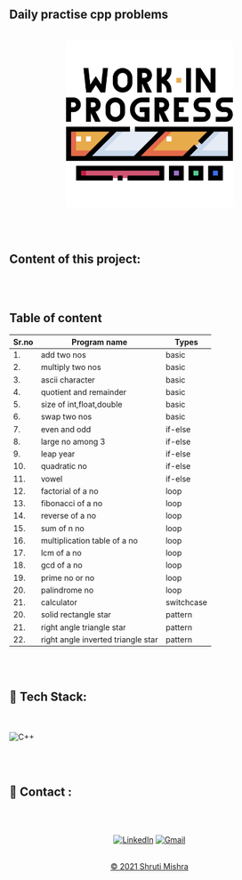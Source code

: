 ## Daily practise cpp problems
<br>
<center><img src="work.png" alt="output" width="300px" height="300px"> </center>
<!--<span> <img src="code.png" alt="output" width="100px" height="100px"></span>-->

<br><br>


<h2> Content of this project:</h2> 
<br><br>

## Table of content

|Sr.no| Program name                | Types |
| -   | -                           | -     |
| 1. | add two nos                  | basic |
| 2. | multiply two nos             | basic |
| 3. | ascii character              | basic |
| 4. | quotient and remainder       | basic |
| 5. | size of int,float,double     | basic |
| 6. | swap two nos                 | basic |
| 7. | even and odd                 | if-else |
| 8. | large no among 3             | if-else |
| 9. | leap year                    | if-else |
| 10.| quadratic no                 | if-else |
| 11.| vowel                        | if-else |
| 12.| factorial of a no            | loop |
| 13.| fibonacci of a no            | loop |
| 14.| reverse of a no              | loop |
| 15.| sum of n no                  | loop |
| 16.| multiplication table of a no | loop |
| 17.| lcm of a no                  | loop |
| 18.| gcd of a no                  | loop |
| 19.| prime no or no               | loop |
| 20.| palindrome no                | loop |
| 21.| calculator                   | switchcase |
| 20.| solid rectangle star         | pattern |
| 21.| right angle triangle star    | pattern |
| 22.| right angle inverted triangle star| pattern |


<br><br>

## 📌 Tech Stack:
<br><br>
![C++](https://img.shields.io/badge/C++%20-%23E34F26.svg?&style=for-the-badge&logo=C++&logoColor=white)

<br><br>

<h2>📌 Contact :</h2>
<br><br>

<div align="center">

<a  href="https://www.linkedin.com/in/shruti-mishra-b270a7203/" target="_blank"><img alt="LinkedIn" src="https://img.shields.io/badge/linkedin%20-%230077B5.svg?&style=for-the-badge&logo=linkedin&logoColor=white" /></a><span>
<a href="mailto:shrutidmishra2002@gmail.com"><img  alt="Gmail" src="https://img.shields.io/badge/Gmail-D14836?style=for-the-badge&logo=gmail&logoColor=white"/></span>

</div>
<br>
<div align="center">
© 2021 Shruti Mishra </div>